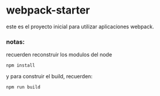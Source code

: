 # webpack-starter

este es el proyecto inicial para utilizar aplicaciones webpack.

### notas:

recuerden reconstruir los modulos del node
```
npm install
```

y para construir el build, recuerden:

```
npm run build
```